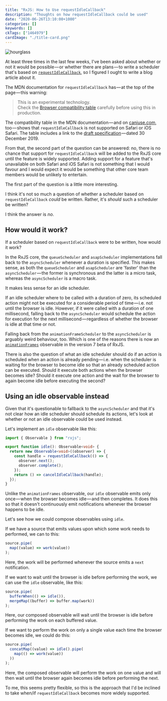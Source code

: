 ```yaml
---
title: "RxJS: How to Use request​Idle​Callback"
description: "Thoughts on how request​Idle​Callback could be used"
date: "2020-06-26T13:10:00+1000"
categories: []
keywords: []
ckTags: ["1464979"]
cardImage: "./title-card.png"
---
```


![hourglass](title.png)

At least three times in the last few weeks, I've been asked about whether or not it would be possible — or whether there are plans — to write a scheduler that's based on [`requestIdleCallback`](https://developer.mozilla.org/en-US/docs/Web/API/Window/requestIdleCallback), so I figured I ought to write a blog article about it.

The MDN documentation for `requestIdleCallback` has — at the top of the page — this warning:

> This is an experimental technology.  
> Check the [Browser compatibility table](https://developer.mozilla.org/en-US/docs/Web/API/Window/requestIdleCallback#Browser_compatibility) carefully before using this in production.

The compatibility table in the MDN documentation — and on [caniuse.com](https://caniuse.com/#feat=requestidlecallback), too — shows that `requestIdleCallback` is not supported on Safari or iOS Safari. The table includes a link to the [draft specification](https://w3c.github.io/requestidlecallback/) — dated 30 December 2019.

From that, the second part of the question can be answered: no, there is no chance that support for `requestIdleCallback` will be added to the RxJS core until the feature is widely supported. Adding support for a feature that's unavailable on both Safari and iOS Safari is not something that I would favour and I would expect it would be something that other core team members would be unlikely to entertain.

The first part of the question is a little more interesting.

I think it's not so much a question of whether a scheduler based on `requestIdleCallback` _could_ be written. Rather, it's _should_ such a scheduler be written?

I think the answer is _no_.

## How would it work?

If a scheduler based on `requestIdleCallback` were to be written, how would it work?

In the RxJS core, the `queueScheduler` and `asapScheduler` implementations fall back to the `asyncScheduler` whenever a duration is specified. This makes sense, as both the `queueScheduler` and `asapScheduler` are 'faster' than the `asyncScheduler` — the former is synchronous and the latter is a micro task, whereas the `asyncScheduler` is a macro task.

It makes less sense for an idle scheduler.

If an idle scheduler where to be called with a duration of zero, its scheduled action might not be executed for a considerable period of time — i.e. not until the browser is idle. However, if it were called with a duration of one millisecond, falling back to the `asyncScheduler` would schedule the action for execution for the next millisecond — regardless of whether the browser is idle at that time or not.

Falling back from the `animationFrameScheduler` to the `asyncScheduler` is arguably weird behaviour, too. Which is one of the reasons there is now an [`animationFrames`](https://github.com/ReactiveX/rxjs/blob/96868ac754c0147a9aa61182185f27224eb7f11a/src/internal/observable/dom/animationFrames.ts) observable in the version 7 beta of RxJS.

There is also the question of what an idle scheduler should do if an action is scheduled when an action is already pending — i.e. when the scheduler is waiting for the browser to become idle so that an already scheduled action can be executed. Should it execute both actions when the browser becomes idle? Should it execute one action and the wait for the browser to again become idle before executing the second?

## Using an idle observable instead

Given that it's questionable to fallback to the `asyncScheduler` and that it's not clear how an idle scheduler should schedule its actions, let's look at whether or not an idle observable could be used instead.

Let's implement an `idle` observable like this:

```ts
import { Observable } from "rxjs";

export function idle(): Observable<void> {
  return new Observable<void>((observer) => {
    const handle = requestIdleCallback(() => {
      observer.next();
      observer.complete();
    });
    return () => cancelIdleCallback(handle);
  });
}
```

Unlike the `animationFrames` observable, our `idle` observable emits only once — when the browser becomes idle — and then completes. It does this so that it doesn't continuously emit notifications whenever the browser happens to be idle.

Let's see how we could compose observables using `idle`.

If we have a source that emits values upon which some work needs to performed, we can to this:

<!-- prettier-ignore -->
```ts
source.pipe(
  map((value) => work(value))
);
```

Here, the work will be performed whenever the source emits a `next` notification.

If we want to wait until the browser is idle before performing the work, we can use the `idle` observable, like this:

<!-- prettier-ignore -->
```ts
source.pipe(
  bufferWhen(() => idle()),
  mergeMap((buffer) => buffer.map(work))
);
```

Here, our composed observable will wait until the browser is idle before performing the work on each buffered value.

If we want to perform the work on only a single value each time the browser becomes idle, we could do this:

<!-- prettier-ignore -->
```ts
source.pipe(
  concatMap((value) => idle().pipe(
    map(() => work(value))
  ))
);
```

Here, the composed observable will perform the work on one value and will then wait until the browser again becomes idle before performing the next.

To me, this seems pretty flexible, so this is the approach that I'd be inclined to take when/if `requestIdleCallback` becomes more widely supported.
